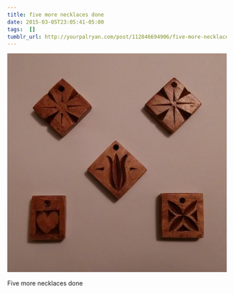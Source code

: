 ```yaml
---
title: five more necklaces done
date: 2015-03-05T23:05:41-05:00
tags:  []
tumblr_url: http://yourpalryan.com/post/112846694906/five-more-necklaces-done
---
```

![](/assets/images/tumblr/tumblr_nkrvdhPaii1qz77obo1_640.jpg)

Five more necklaces done
